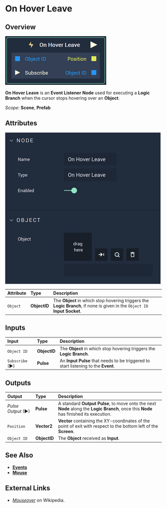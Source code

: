 # On Hover Leave

## Overview

![The On Hover Leave Node.](../../../.gitbook/assets/onhoverleavenode.png)

**On Hover Leave** is an **Event Listener** **Node** used for executing a **Logic Branch** when the cursor stops hovering over an **Object**.

*Scope*: **Scene**, **Prefab**

## Attributes

![The On Hover Leave Node Attributes.](../../../.gitbook/assets/onhoverleaveattributes.png)

| Attribute | Type | Description |
| :--- | :--- | :--- |
| `Object` | **ObjectID** | The **Object** in which stop hovering triggers the **Logic Branch**, if none is given in the `Òbject ID` **Input Socket**. |

## Inputs

| Input | Type | Description |
| :--- | :--- | :--- |
| `Object ID` | **ObjectID** | The **Object** in which stop hovering triggers the **Logic Branch**. |
| `Subscribe` (►)|**Pulse** | An **Input Pulse** that needs to be triggered to start listening to the **Event**. |

## Outputs

| Output | Type | Description |
| :--- | :--- | :--- |
| _Pulse Output_ \(►\) | **Pulse** | A standard **Output Pulse**, to move onto the next **Node** along the **Logic Branch**, once this **Node** has finished its execution. |
| `Position` | **Vector2** | **Vector** containing the XY-coordinates of the point of exit with respect to the bottom left of the **Screen**. |
| `Object ID` | **ObjectID** | The **Object** received as **Input**. |

## See Also

* [**Events**](../)
* [**Mouse**](./)

## External Links

* [_Mouseover_](https://en.wikipedia.org/wiki/Mouseover) on Wikipedia.

